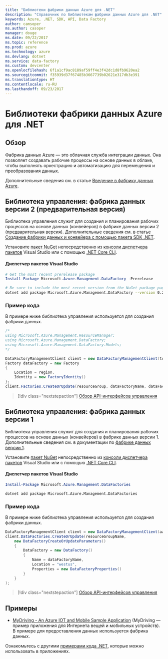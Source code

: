 ```yaml
---
title: "Библиотеки фабрики данных Azure для .NET"
description: "Справочник по библиотекам фабрики данных Azure для .NET"
keywords: Azure, .NET, SDK, API, Data Factory
author: camsoper
ms.author: casoper
manager: douge
ms.date: 09/22/2017
ms.topic: reference
ms.prod: azure
ms.technology: azure
ms.devlang: dotnet
ms.service: data-factory
ms.custom: devcenter
ms.openlocfilehash: 6f1a1cf9ac8189af59ff4e3f42dc1d8fb9620ea2
ms.sourcegitcommit: f35939d37f67485b3667739b02621e317db3e391
ms.translationtype: HT
ms.contentlocale: ru-RU
ms.lasthandoff: 09/23/2017
---
```

# <a name="azure-data-factory-libraries-for-net"></a>Библиотеки фабрики данных Azure для .NET

## <a name="overview"></a>Обзор

Фабрика данных Azure — это облачная служба интеграции данных. Она позволяет создавать рабочие процессы на основе данных в облаке, чтобы выполнять оркестрацию и автоматизацию для перемещения и преобразования данных.

Дополнительные сведения см. в статье [Введение в фабрику данных Azure](/azure/data-factory/data-factory-introduction).

## <a name="management-library---data-factory-v2-preview"></a>Библиотека управления: фабрика данных версии 2 (предварительная версия)

Библиотека управления служит для создания и планирования рабочих процессов на основе данных (конвейеров) в фабрике данных версии 2 (предварительная версия).  Дополнительные сведения см. в статье [Создание фабрики данных и конвейера с помощью пакета SDK .NET](/azure/data-factory/quickstart-create-data-factory-dot-net).

Установите [пакет NuGet](https://www.nuget.org/packages/Microsoft.Azure.Management.DataFactory) непосредственно из [консоли диспетчера пакетов][PackageManager] Visual Studio или с помощью [.NET Core CLI][DotNetCLI].

#### <a name="visual-studio-package-manager"></a>Диспетчер пакетов Visual Studio

```powershell
# Get the most recent prerelease package
Install-Package Microsoft.Azure.Management.DataFactory -Prerelease
```

```bash
# Be sure to include the most recent version from the NuGet package page
dotnet add package Microsoft.Azure.Management.DataFactory --version 0.2.0-preview
```

### <a name="code-example"></a>Пример кода

В примере ниже библиотека управления используется для создания фабрики данных.

```csharp
/*
using Microsoft.Azure.Management.ResourceManager;
using Microsoft.Azure.Management.DataFactory;
using Microsoft.Azure.Management.DataFactory.Models;
*/

DataFactoryManagementClient client = new DataFactoryManagementClient(tokenCredentials) { SubscriptionId = subscriptionId };
Factory dataFactory = new Factory
{
    Location = region,
    Identity = new FactoryIdentity()
};
client.Factories.CreateOrUpdate(resourceGroup, dataFactoryName, dataFactory);
```

> [!div class="nextstepaction"]
> [Обзор API-интерфейсов управления](/dotnet/api/microsoft.azure.management.datafactory)

## <a name="management-library---data-factory-v1"></a>Библиотека управления: фабрика данных версии 1

Библиотека управления служит для создания и планирования рабочих процессов на основе данных (конвейеров) в фабрике данных версии 1.  Дополнительные сведения см. в документации по [фабрике данных версии 1](/azure/data-factory/v1/data-factory-introduction).

Установите [пакет NuGet](https://www.nuget.org/packages/Microsoft.Azure.Management.DataFactories) непосредственно из [консоли диспетчера пакетов][PackageManager] Visual Studio или с помощью [.NET Core CLI][DotNetCLI].

#### <a name="visual-studio-package-manager"></a>Диспетчер пакетов Visual Studio

```powershell
Install-Package Microsoft.Azure.Management.DataFactories
```

```bash
dotnet add package Microsoft.Azure.Management.DataFactories
```

### <a name="code-example"></a>Пример кода

В примере ниже библиотека управления используется для создания фабрики данных.

```csharp
DataFactoryManagementClient client = new DataFactoryManagementClient(aadTokenCredentials, resourceManagerUri);
client.DataFactories.CreateOrUpdate(resourceGroupName,
    new DataFactoryCreateOrUpdateParameters()
    {
        DataFactory = new DataFactory()
        {
            Name = dataFactoryName,
            Location = "westus",
            Properties = new DataFactoryProperties()
        }
    }
);
```

> [!div class="nextstepaction"]
> [Обзор API-интерфейсов управления](/dotnet/api/overview/azure/datafactories/management)

## <a name="samples"></a>Примеры

* [MyDriving - An Azure IOT and Mobile Sample Application](https://azure.microsoft.com/resources/samples/mydriving/) (MyDriving — пример приложения для Интернета вещей и мобильных устройств). В примере для предоставления данных используется фабрика данных.

Ознакомьтесь с другими [примерами кода .NET](https://azure.microsoft.com/resources/samples/?platform=dotnet), которые можно использовать в приложениях.

[PackageManager]: https://docs.microsoft.com/nuget/tools/package-manager-console
[DotNetCLI]: https://docs.microsoft.com/dotnet/core/tools/dotnet-add-package
